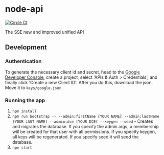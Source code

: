 # node-api

[![Circle CI](https://circleci.com/gh/rit-sse/node-api.svg?style=svg)](https://circleci.com/gh/rit-sse/node-api)

The SSE new and improved unified API

## Development

### Authentication
To generate the necessary client id and secret, head to the [Google Developer Console](https://console.developers.google.com/project), create a project, select 'APIs & Auth > Credentials', and finally click 'Create a new Client ID'.  After you do this, download the json.  Move it to `keys/google.json`.


### Running the app
1. `npm install`
2. `npm run bootstrap -- --admin:firstName [YOUR NAME] --admin:lastName [YOUR LAST NAME] --admin:dce [YOUR DCE] --keygen --seed` - Creates and migrates the
database. If you specify the admin args, a membership will be created for that
user with all permissions. If you specify keygen, all keys will be regenerated.
If you specify seed it will seed the database.
3. `npm start`
